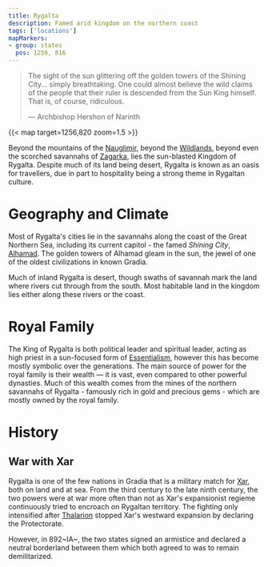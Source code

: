 ```yaml
---
title: Rygalta
description: Famed arid kingdom on the northern coast
tags: ['locations']
mapMarkers:
- group: states
  pos: 1259, 816
---
```


> The sight of the sun glittering off the golden towers of the Shining City...
> simply breathtaking. One could almost believe the wild claims of the people
> that their ruler is descended from the Sun King himself. That is, of course,
> ridiculous.
>
>    &mdash; Archbishop Hershon of Narinth

{{< map target=1256,820 zoom=1.5 >}}

Beyond the mountains of the [Nauglimir](/pages/Nauglimir), beyond the
[Wildlands](/pages/Wildlands), beyond even the scorched savannahs of
[Zagarka](/pages/Zagarka), lies the sun-blasted Kingdom of Rygalta. Despite much
of its land being desert, Rygalta is known as an oasis for travellers, due in
part to hospitality being a strong theme in Rygaltan culture.

# Geography and Climate

Most of Rygalta's cities lie in the savannahs along the coast of the Great
Northern Sea, including its current capitol - the famed _Shining City_,
[Alhamad](/pages/Alhamad). The golden towers of Alhamad gleam in the sun, the
jewel of one of the oldest civilizations in known Gradia.

Much of inland Rygalta is desert, though swaths of savannah mark the land where
rivers cut through from the south. Most habitable land in the kingdom lies
either along these rivers or the coast.

# Royal Family

The King of Rygalta is both political leader and spiritual leader, acting as
high priest in a sun-focused form of [Essentialism](/pages/Essentialism),
however this has become mostly symbolic over the generations. The main source of
power for the royal family is their wealth &mdash; it is vast, even compared to
other powerful dynasties. Much of this wealth comes from the mines of the
northern savannahs of Rygalta - famously rich in gold and precious gems - 
which are mostly owned by the royal family.

# History

## War with Xar

Rygalta is one of the few nations in Gradia that is a military match for
[Xar](/pages/Xar), both on land and at sea. From the third century to the late
ninth century, the two powers were at war more often than not as Xar's
expansionist regieme continuously tried to encroach on Rygaltan territory.
The fighting only intensified after [Thalarion](/pages/Thalarion) stopped
Xar's westward expansion by declaring the Protectorate.

However, in 892~IA~, the two states signed an armistice and declared a neutral
borderland between them which both agreed to was to remain demilitarized.